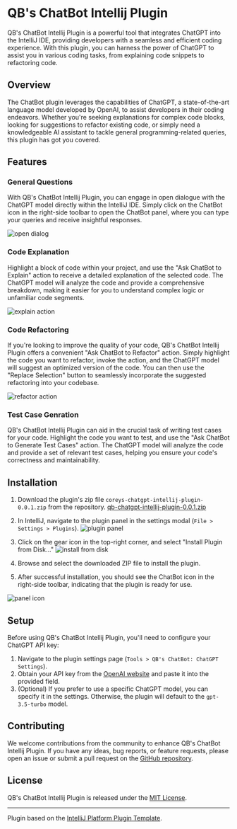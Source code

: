 # QB's ChatBot Intellij Plugin

QB's ChatBot Intellij Plugin is a powerful tool that integrates ChatGPT into the IntelliJ IDE, providing developers with a seamless and efficient coding experience. With this plugin, you can harness the power of ChatGPT to assist you in various coding tasks, from explaining code snippets to refactoring code.

## Overview

The ChatBot plugin leverages the capabilities of ChatGPT, a state-of-the-art language model developed by OpenAI, to assist developers in their coding endeavors. Whether you're seeking explanations for complex code blocks, looking for suggestions to refactor existing code, or simply need a knowledgeable AI assistant to tackle general programming-related queries, this plugin has got you covered.

## Features

### General Questions

With QB's ChatBot Intellij Plugin, you can engage in open dialogue with the ChatGPT model directly within the IntelliJ IDE. Simply click on the ChatBot icon in the right-side toolbar to open the ChatBot panel, where you can type your queries and receive insightful responses.

![open dialog](docs/open-dialog.png)

### Code Explanation

Highlight a block of code within your project, and use the "Ask ChatBot to Explain" action to receive a detailed explanation of the selected code. The ChatGPT model will analyze the code and provide a comprehensive breakdown, making it easier for you to understand complex logic or unfamiliar code segments.

![explain action](docs/explain-action.gif)

### Code Refactoring

If you're looking to improve the quality of your code, QB's ChatBot Intellij Plugin offers a convenient "Ask ChatBot to Refactor" action. Simply highlight the code you want to refactor, invoke the action, and the ChatGPT model will suggest an optimized version of the code. You can then use the "Replace Selection" button to seamlessly incorporate the suggested refactoring into your codebase.

![refactor action](docs/refactor-action.gif)

### Test Case Genration 

QB's ChatBot Intellij Plugin can aid in the crucial task of writing test cases for your code. Highlight the code you want to test, and use the "Ask ChatBot to Generate Test Cases" action. The ChatGPT model will analyze the code and provide a set of relevant test cases, helping you ensure your code's correctness and maintainability.

## Installation

1. Download the plugin's zip file `coreys-chatgpt-intellij-plugin-0.0.1.zip` from the repository.
[qb-chatgpt-intellij-plugin-0.0.1.zip](coreys-chatgpt-intellij-plugin-0.0.1.zip)

2. In IntelliJ, navigate to the plugin panel in the settings modal (`File > Settings > Plugins`).
 ![plugin panel](docs/plugin-panel.png)

3. Click on the gear icon in the top-right corner, and select "Install Plugin from Disk..."
 ![install from disk](docs/install-from-disk.png)

4. Browse and select the downloaded ZIP file to install the plugin.
5. After successful installation, you should see the ChatBot icon in the right-side toolbar, indicating that the plugin is ready for use.

 ![panel icon](docs/panel-icon.png)

## Setup

Before using QB's ChatBot Intellij Plugin, you'll need to configure your ChatGPT API key:

1. Navigate to the plugin settings page (`Tools > QB's ChatBot: ChatGPT Settings`).
2. Obtain your API key from the [OpenAI website](https://platform.openai.com/account/api-keys) and paste it into the provided field.
3. (Optional) If you prefer to use a specific ChatGPT model, you can specify it in the settings. Otherwise, the plugin will default to the `gpt-3.5-turbo` model.

## Contributing

We welcome contributions from the community to enhance QB's ChatBot Intellij Plugin. If you have any ideas, bug reports, or feature requests, please open an issue or submit a pull request on the [GitHub repository](https://github.com/your-repo/qbs-chatbot-intellij-plugin).

## License

QB's ChatBot Intellij Plugin is released under the [MIT License](LICENSE).

---

Plugin based on the [IntelliJ Platform Plugin Template](https://github.com/JetBrains/intellij-platform-plugin-template).
